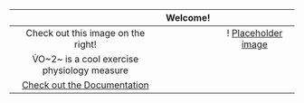  | | Welcome! | |
 | :------: |:--------:| :--------: | 
 | Check out this image on the right! | | ! [Placeholder image](http://via.placeholder.com/200x150) |
 | V&#x0307;O~2~ is a cool exercise physiology measure | 
 | [Check out the Documentation](GitFolder/readme.md) |


